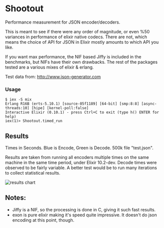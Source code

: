 # Shootout

Performance measurement for JSON encoder/decoders.

This is meant to see if there were any order of magnitude, or even %50 variances in performance of elixir native codecs. 
There are not, which means the choice of API for JSON in Elixir mostly amounts to which API you like. 

If you want max performance, the NIF based Jiffy is included in the benchmarks, but NIFs have their own drawbacks. The rest of 
the packages tested are a various mixes of elixir & erlang.

Test data from: http://www.json-generator.com

### Usage

	$ iex -S mix
	Erlang R16B (erts-5.10.1) [source-05f1189] [64-bit] [smp:8:8] [async-threads:10] [hipe] [kernel-poll:false]
	Interactive Elixir (0.10.1) - press Ctrl+C to exit (type h() ENTER for help)
	iex(1)> Shootout.timed_run

## Results
Times in Seconds. Blue is Encode, Green is Decode. 500k file "test.json".

Results are taken from running all encoders multiple times on the same machine in the same time period, under Elixir 10.2-dev.
Decode times were observed to be fairly variable. A better test would be to run many iterations to collect statistical results.


![results chart](https://raw.github.com/n1rvana/Shootout/master/chart.jpg "Results")

## Notes:

- Jiffy is a NIF, so the processing is done in C, giving it such fast results.
- exon is pure elixir making it's speed quite impressive.  It doesn't do json encoding at this point, though.